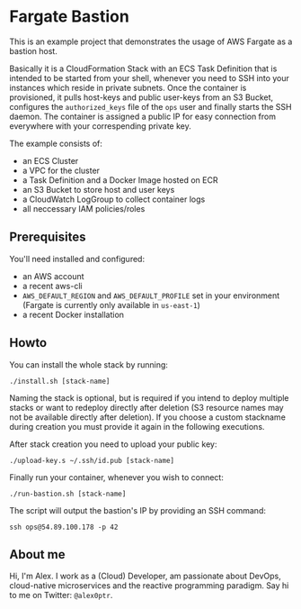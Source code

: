 # Fargate Bastion
This is an example project that demonstrates the usage of AWS Fargate as a bastion host.

Basically it is a CloudFormation Stack with an ECS Task Definition that is intended to be started from your shell, whenever you need to SSH into your instances which reside in private subnets. Once the container is provisioned, it pulls host-keys and public user-keys from an S3 Bucket, configures the `authorized_keys` file of the `ops` user and finally starts the SSH daemon. The container is assigned a public IP for easy connection from everywhere with your correspending private key. 

The example consists of:
* an ECS Cluster 
* a VPC for the cluster
* a Task Definition and a Docker Image hosted on ECR
* an S3 Bucket to store host and user keys
* a CloudWatch LogGroup to collect container logs
* all neccessary IAM policies/roles

## Prerequisites

You'll need installed and configured:
* an AWS account
* a recent aws-cli
* `AWS_DEFAULT_REGION` and `AWS_DEFAULT_PROFILE` set in your environment (Fargate is currently only available in `us-east-1`)
* a recent Docker installation

## Howto

You can install the whole stack by running:
```
./install.sh [stack-name]
```

Naming the stack is optional, but is required if you intend to deploy multiple stacks or want to redeploy directly after deletion (S3 resource names may not be available directly after deletion). If you choose a custom stackname during creation you must provide it again in the following executions.

After stack creation you need to upload your public key:
```
./upload-key.s ~/.ssh/id.pub [stack-name]
```

Finally run your container, whenever you wish to connect:
```
./run-bastion.sh [stack-name]
```

The script will output the bastion's IP by providing an SSH command:
```
ssh ops@54.89.100.178 -p 42
```


## About me
Hi, I'm Alex. I work as a (Cloud) Developer, am passionate about DevOps, cloud-native microservices and the reactive programming paradigm. Say hi to me on Twitter: `@alex0ptr`.
